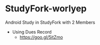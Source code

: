 # StudyFork-worlyep
Android Study in StudyFork with 2 Members

- Using Dues Record
  - https://goo.gl/5itZmo

